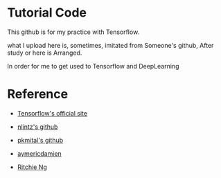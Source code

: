 # Tutorial Code 

  This github is for my practice with Tensorflow. 

  what I upload here is, sometimes, imitated from Someone's github, After study or here is Arranged. 

  In order for me to get used to Tensorflow and DeepLearning

# Reference 

  - [Tensorflow's official site](https://www.tensorflow.org/get_started/) 

  - [nlintz's github](https://github.com/nlintz/TensorFlow-Tutorials)

  - [pkmital's github](https://github.com/pkmital/tensorflow_tutorials)

  - [aymericdamien](https://github.com/aymericdamien/TensorFlow-Examples)

  - [Ritchie Ng](http://www.ritchieng.com/machine-learning/deep-learning/tensorflow/regularization/) 
 
